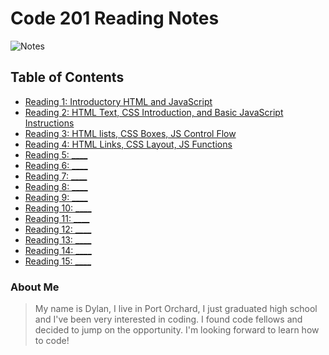 # Code 201 Reading Notes

![Notes](https://blog.macsales.com/wp-content/uploads/2018/05/notes-icon-mac.jpg)

## Table of Contents

- [Reading 1: Introductory HTML and JavaScript](https://dylanmunson.github.io/reading-notes2/class-01.html)
- [Reading 2: HTML Text, CSS Introduction, and Basic JavaScript Instructions](https://dylanmunson.github.io/reading-notes2/class-02.html)
- [Reading 3: HTML lists, CSS Boxes, JS Control Flow](https://dylanmunson.github.io/reading-notes2/class-03.html)
- [Reading 4: HTML Links, CSS Layout, JS Functions](https://dylanmunson.github.io/reading-notes2/class-04.html)
- [Reading 5: ____]()
- [Reading 6: ____]()
- [Reading 7: ____]()
- [Reading 8: ____]()
- [Reading 9: ____]()
- [Reading 10: ____]()
- [Reading 11: ____]()
- [Reading 12: ____]()
- [Reading 13: ____]()
- [Reading 14: ____]()
- [Reading 15: ____]()

### About Me

> My name is Dylan, I live in Port Orchard, I just graduated high school and I've been very interested in coding. I found code fellows and decided to jump on the opportunity. I'm looking forward to learn how to code!

